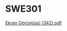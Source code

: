 # SWE301
[Ekran Görüntüsü (342).pdf](https://github.com/user-attachments/files/17775564/Ekran.Goruntusu.342.pdf)
